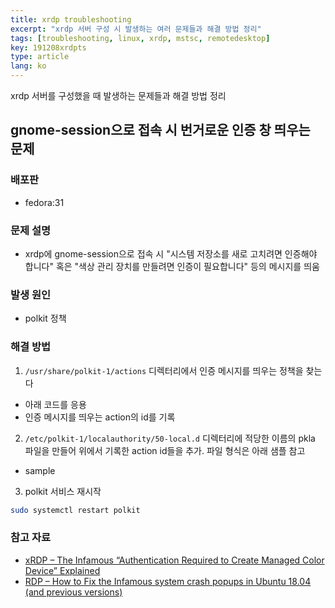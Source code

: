 ```yaml
---
title: xrdp troubleshooting
excerpt: "xrdp 서버 구성 시 발생하는 여러 문제들과 해결 방법 정리"
tags: [troubleshooting, linux, xrdp, mstsc, remotedesktop]
key: 191208xrdpts
type: article
lang: ko
---
```


xrdp 서버를 구성했을 때 발생하는 문제들과 해결 방법 정리

## gnome-session으로 접속 시 번거로운 인증 창 띄우는 문제

### 배포판

- fedora:31 

### 문제 설명

- xrdp에 gnome-session으로 접속 시 "시스템 저장소를 새로 고치려면 인증해야 합니다" 혹은 "색상 관리 장치를 만들려면 인증이 필요합니다" 등의 메시지를 띄움

### 발생 원인

- polkit 정책

### 해결 방법

1. `/usr/share/polkit-1/actions` 디렉터리에서 인증 메시지를 띄우는 정책을 찾는다
  - 아래 코드를 응용
    <script src="https://gist.github.com/zhixian001/c0285ef9ac31336ddadd4f476370b79a.js?file=find-polkit-message.sh"></script>
  - 인증 메시지를 띄우는 action의 id를 기록

2. `/etc/polkit-1/localauthority/50-local.d` 디렉터리에 적당한 이름의 pkla 파일을 만들어 위에서 기록한 action id들을 추가. 파일 형식은 아래 샘플 참고
  - sample
    <script src="https://gist.github.com/zhixian001/c0285ef9ac31336ddadd4f476370b79a.js?file=rdp-allow.pkla"></script>

3. polkit 서비스 재시작

  ```bash
  sudo systemctl restart polkit
  ```



### 참고 자료

- [xRDP – The Infamous “Authentication Required to Create Managed Color Device” Explained](https://c-nergy.be/blog/?p=12073)
- [RDP – How to Fix the Infamous system crash popups in Ubuntu 18.04 (and previous versions)](http://c-nergy.be/blog/?p=12043)